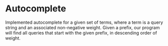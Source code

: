 # Autocomplete
Implemented autocomplete for a given set of terms, where a term is a query string and an associated non-negative weight. 
Given a prefix, our program will find all queries that start with the given prefix, in descending order of weight.
